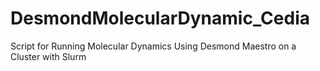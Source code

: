 # DesmondMolecularDynamic_Cedia
Script for Running Molecular Dynamics Using Desmond Maestro on a Cluster with Slurm
